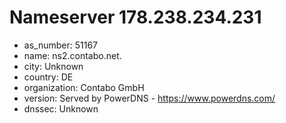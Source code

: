 # Nameserver 178.238.234.231

* as_number: 51167
* name: ns2.contabo.net.
* city: Unknown
* country: DE
* organization: Contabo GmbH
* version: Served by PowerDNS - https://www.powerdns.com/
* dnssec: Unknown
